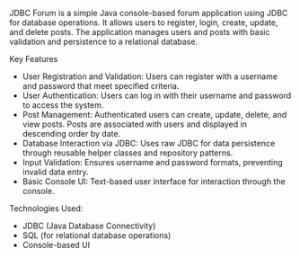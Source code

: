 JDBC Forum is a simple Java console-based forum application using JDBC for database operations. It allows users to register, login, create, update, and delete posts. The application manages users and posts with basic validation and persistence to a relational database.

Key Features
- User Registration and Validation: Users can register with a username and password that meet specified criteria. 
- User Authentication: Users can log in with their username and password to access the system.
- Post Management: Authenticated users can create, update, delete, and view posts. Posts are associated with users and displayed in descending order by date.
- Database Interaction via JDBC: Uses raw JDBC for data persistence through reusable helper classes and repository patterns.
- Input Validation: Ensures username and password formats, preventing invalid data entry.
- Basic Console UI: Text-based user interface for interaction through the console.

Technologies Used:
- JDBC (Java Database Connectivity)
- SQL (for relational database operations)
- Console-based UI

